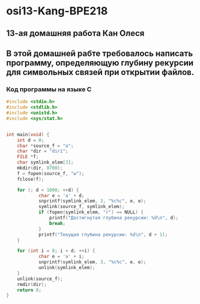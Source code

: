 # osi13-Kang-BPE218
##  13-ая домашняя работа Кан Олеся

## В этой домашней рабте требовалось написать программу, определяющую глубину рекурсии для символьных связей при открытии файлов.

### Код программы на языке С
```c
#include <stdio.h>
#include <stdlib.h>
#include <unistd.h>
#include <sys/stat.h>


int main(void) {
    int d = 0;
    char *source_f = "a";
    char *dir = "dir1";
    FILE *f;
    char symlink_elem[3];
    mkdir(dir, 0700);
    f = fopen(source_f, "w");
    fclose(f);

    for (; d < 1000; ++d) {
            char e = 'a' + d;
            snprintf(symlink_elem, 3, "%c%c", e, e);
            symlink(source_f, symlink_elem);
            if (fopen(symlink_elem, "r") == NULL) {
                printf("Достигнутая глубина рекурсии: %d\n", d);
                break;
            }
            printf("Текущая глубина рекурсии: %d\n", d + 1);
    }

    for (int i = 0; i < d; ++i) {
            char e = 'a' + i;
            snprintf(symlink_elem, 3, "%c%c", e, e);
            unlink(symlink_elem);
    }
    unlink(source_f);
    rmdir(dir);
    return 0;
}
```
